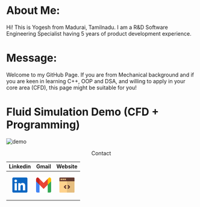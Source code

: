# About Me:

Hi! This is Yogesh from Madurai, Tamilnadu. I am a R&D Software Engineering Specialist having 5 years of product development experience. 

# Message:

Welcome to my GitHub Page. If you are from Mechanical background and if you are keen in learning C++, OOP and DSA, and willing to apply in your core area (CFD), this page might be suitable for you!

# Fluid Simulation Demo (CFD + Programming)
![demo](./svgs/Dam-Break.gif)


<div align="center">
  
Contact
  
| **Linkedin** | **Gmail**  | **Website**  |
|:-:|:-:|:-:|
| <p align="center" ><a href="https://www.linkedin.com/in/yogeshwaranr1721992/" title="Linkedin"><img src="./svgs/linkedin.svg" alt="Linkedin" width="40px" height="40px"></a> </p>  |  <p align="center" ><a href="mailto: yogeshwaranrubin@gmail.com" title="Gmail"><img src="./svgs/gmail.svg" alt="Gmail" width="40px" height="40px"></a> </p>  | <p align="center" ><a href="https://yogesh17iitm.github.io/CreatingInterfaceGitHub/" title="Website"><img src="./svgs/website.svg" alt="Website" width="40px" height="40px"></a> </p>  |
  
</div>
